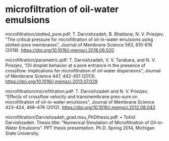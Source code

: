 # microfiltration of oil-water emulsions

microfiltration/slotted_pore.pdf:
T. Darvishzadeh, B. Bhattarai, N. V. Priezjev, “The critical pressure for microfiltration of oil-in-water emulsions using slotted-pore membranes”, Journal of Membrane Science 563, 610-616 (2018). https://doi.org/10.1016/j.memsci.2018.06.020

microfiltration/parametric.pdf:
T. Darvishzadeh, V. V. Tarabara, and N. V. Priezjev, “Oil droplet behavior at a pore entrance in the presence of crossflow: Implications for microfiltration of oil-water dispersions”, Journal of Membrane Science 447, 442-451 (2013). https://doi.org/10.1016/j.memsci.2013.07.029

microfiltration/microfiltration.pdf:
T. Darvishzadeh and N. V. Priezjev, “Effects of crossflow velocity and transmembrane pres-sure on microfiltration of oil-in-water emulsions”, Journal of Membrane Science 423–424, 468–476 (2012). https://doi.org/10.1016/j.memsci.2012.08.043

microfiltration/Darvishzadeh_grad.msu_PhDthesis.pdf:
•	Tohid Darvishzadeh. Thesis title: “Numerical Simulation of Microfiltration of Oil-in-Water Emulsions”. PPT thesis presentation. Ph.D. Spring 2014, Michigan State University. 


